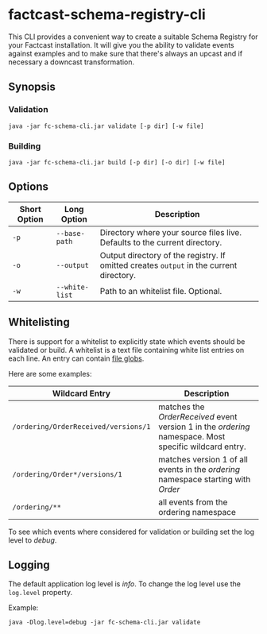 factcast-schema-registry-cli
============================

This CLI provides a convenient way to create a suitable Schema Registry for your Factcast installation.
It will give you the ability to validate events against examples and to make sure that there's always an upcast and if 
necessary a downcast transformation.

Synopsis
--------
### Validation
```
java -jar fc-schema-cli.jar validate [-p dir] [-w file] 
```

### Building
```
java -jar fc-schema-cli.jar build [-p dir] [-o dir] [-w file] 
```

Options
-------
| Short Option | Long Option    | Description                                                                            |
|--------------|----------------|----------------------------------------------------------------------------------------|
| `-p`         | `--base-path`  | Directory where your source files live. Defaults to the current directory.             |
| `-o`         | `--output`     | Output directory of the registry. If omitted creates `output` in the current directory. |
| `-w`         | `--white-list` | Path to an whitelist file. Optional.                                                   |

Whitelisting
------------
There is support for a whitelist to explicitly state which events should be validated or build. A whitelist is a text file
containing white list entries on each line. An entry can contain [file globs](https://javapapers.com/java/glob-with-java-nio/).

Here are some examples:

| Wildcard Entry                       | Description                                                                                            |
|--------------------------------------|--------------------------------------------------------------------------------------------------------|
| `/ordering/OrderReceived/versions/1` | matches the _OrderReceived_ event version 1 in the _ordering_ namespace. Most specific wildcard entry. |
| `/ordering/Order*/versions/1`        | matches version 1 of all events in the _ordering_ namespace starting with _Order_                      |
| `/ordering/**`                       | all events from the ordering namespace                                                                 |

To see which events where considered for validation or building set the log level to _debug_.

Logging
-------
The default application log level is _info_. To change the log level use the `log.level` property.

Example:
```
java -Dlog.level=debug -jar fc-schema-cli.jar validate
``` 